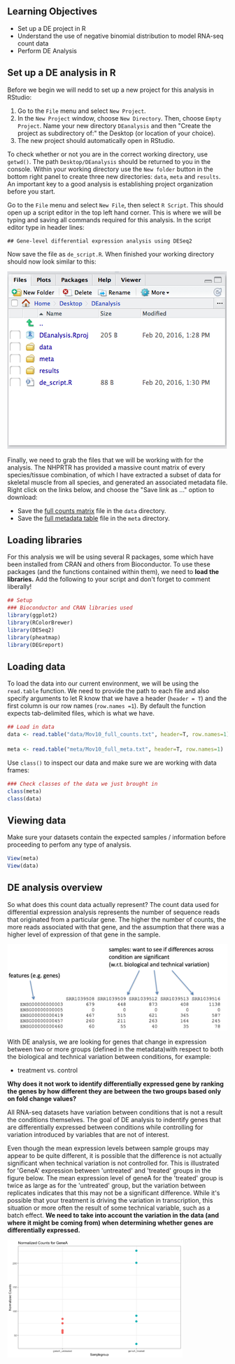 ## Learning Objectives

* Set up a DE project in R 
* Understand the use of negative binomial distribution to model RNA-seq count data
* Perform DE Analysis

## Set up a DE analysis in R

Before we begin we will nedd to set up a new project for this analysis in RStudio: 

1. Go to the `File` menu and select `New Project`.
2. In the `New Project` window, choose `New Directory`. Then, choose `Empty Project`. Name your new directory `DEanalysis` and then "Create the project as subdirectory of:" the Desktop (or location of your choice).
3. The new project should automatically open in RStudio. 

To check whether or not you are in the correct working directory, use `getwd()`. The path `Desktop/DEanalysis` should be returned to you in the console. Within your working directory use the `New folder` button in the bottom right panel to create three new directories: `data`, `meta` and `results`. An important key to a good analysis is establishing project organization before you start. 

Go to the `File` menu and select `New File`, then select `R Script`. This should open up a script editor in the top left hand corner. This is where we will be typing and saving all commands required for this analysis. In the script editor type in header lines:

```
## Gene-level differential expression analysis using DESeq2
```

Now save the file as `de_script.R`. When finished your working directory should now look similar to this:

![setup](../img/settingup.png)

Finally, we need to grab the files that we will be working with for the analysis. The NHPRTR has provided a massive count matrix of every species/tissue combination, of which I have extracted a subset of data for skeletal muscle from all species, and generated an associated metadata file. Right click on the links below, and choose the "Save link as ..." option to download:

* Save the [full counts matrix](https://github.com/molecanth/molecanth.github.io/blob/master/module_data/primate_skeletalmuscle.txt) file in the `data` directory.
* Save the [full metadata table](https://github.com/molecanth/molecanth.github.io/blob/master/module_data/primate_meta.txt) file in the `meta` directory.

## Loading libraries

For this analysis we will be using several R packages, some which have been installed from CRAN and others from Bioconductor. To use these packages (and the functions contained within them), we need to **load the libraries.** Add the following to your script and don't forget to comment liberally!

```r
## Setup
### Bioconductor and CRAN libraries used
library(ggplot2)
library(RColorBrewer)
library(DESeq2)
library(pheatmap)
library(DEGreport)
```

## Loading data

To load the data into our current environment, we will be using the `read.table` function. We need to provide the path to each file and also specify arguments to let R know that we have a header (`header = T`) and the first column is our row names (`row.names =1`). By default the function expects tab-delimited files, which is what we have.

```r
## Load in data
data <- read.table("data/Mov10_full_counts.txt", header=T, row.names=1) 

meta <- read.table("meta/Mov10_full_meta.txt", header=T, row.names=1)
```

Use `class()` to inspect our data and make sure we are working with data frames:

```r
### Check classes of the data we just brought in
class(meta)
class(data)
```

## Viewing data

Make sure your datasets contain the expected samples / information before proceeding to perfom any type of analysis. 

```r
View(meta)
View(data)
```
## DE analysis overview

So what does this count data actually represent? The count data used for differential expression analysis represents the number of sequence reads that originated from a particular gene. The higher the number of counts, the more reads associated with that gene, and the assumption that there was a higher level of expression of that gene in the sample. 

<img src="../img/deseq_counts_overview.png" width="600">

With DE analysis, we are looking for genes that change in expression between two or more groups (defined in the metadata)with respect to both the biological and technical variation between conditions, for example:
- treatment vs. control

**Why does it not work to identify differentially expressed gene by ranking the genes by how different they are between the two groups based only on fold change values?**

All RNA-seq datasets have variation between conditions that is not a result the conditions themselves. The goal of DE analysis to indentify genes that are differentially expressed between conditions while controlling for variation introduced by variables that are not of interest.

Even though the mean expression levels between sample groups may appear to be quite different, it is possible that the difference is not actually significant when technical variation is not controlled for. This is illustrated for 'GeneA' expression between 'untreated' and 'treated' groups in the figure below. The mean expression level of geneA for the 'treated' group is twice as large as for the 'untreated' group, but the variation between replicates indicates that this may not be a significant difference. While it's possible that your treatment is driving the variation in transcription, this situation or more often the result of some technical variable, such as a batch effect. **We need to take into account the variation in the data (and where it might be coming from) when determining whether genes are differentially expressed.**

<img src="../img/de_norm_counts_var.png" width="400">





